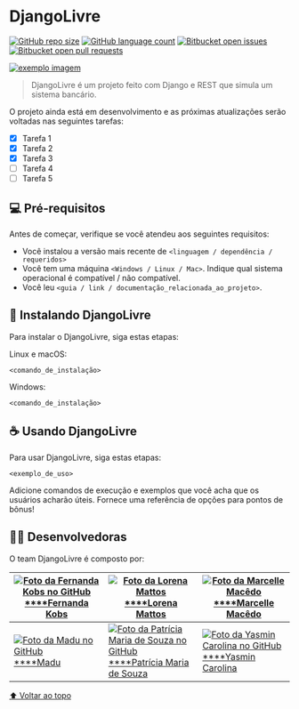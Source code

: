 # DjangoLivre

[![GitHub repo size](https://camo.githubusercontent.com/9dbdc3027a68dcbaf8812ea5a78875b99c58e88fe535c2ab0a96411aedf74495/68747470733a2f2f696d672e736869656c64732e696f2f6769746875622f7265706f2d73697a652f69757269636f64652f524541444d452d74656d706c6174653f7374796c653d666f722d7468652d6261646765)](https://camo.githubusercontent.com/9dbdc3027a68dcbaf8812ea5a78875b99c58e88fe535c2ab0a96411aedf74495/68747470733a2f2f696d672e736869656c64732e696f2f6769746875622f7265706f2d73697a652f69757269636f64652f524541444d452d74656d706c6174653f7374796c653d666f722d7468652d6261646765) [![GitHub language count](https://camo.githubusercontent.com/07fcaeee86a71b4e870f17c87ad925dc97ffab6a2e0969b194db446a55a1cef9/68747470733a2f2f696d672e736869656c64732e696f2f6769746875622f6c616e6775616765732f636f756e742f69757269636f64652f524541444d452d74656d706c6174653f7374796c653d666f722d7468652d6261646765)](https://camo.githubusercontent.com/07fcaeee86a71b4e870f17c87ad925dc97ffab6a2e0969b194db446a55a1cef9/68747470733a2f2f696d672e736869656c64732e696f2f6769746875622f6c616e6775616765732f636f756e742f69757269636f64652f524541444d452d74656d706c6174653f7374796c653d666f722d7468652d6261646765)  [![Bitbucket open issues](https://camo.githubusercontent.com/d3f97484f945442405a6da036ecffc8b046909e52c0408aa07a7f5a821db2ec1/68747470733a2f2f696d672e736869656c64732e696f2f6269746275636b65742f6973737565732f69757269636f64652f524541444d452d74656d706c6174653f7374796c653d666f722d7468652d6261646765)](https://camo.githubusercontent.com/d3f97484f945442405a6da036ecffc8b046909e52c0408aa07a7f5a821db2ec1/68747470733a2f2f696d672e736869656c64732e696f2f6269746275636b65742f6973737565732f69757269636f64652f524541444d452d74656d706c6174653f7374796c653d666f722d7468652d6261646765) [![Bitbucket open pull requests](https://camo.githubusercontent.com/2e974bf71fc3f13ccce21bba2d772630d0b62594e4e324b1c2a2431203689ea0/68747470733a2f2f696d672e736869656c64732e696f2f6269746275636b65742f70722d7261772f69757269636f64652f524541444d452d74656d706c6174653f7374796c653d666f722d7468652d6261646765)](https://camo.githubusercontent.com/2e974bf71fc3f13ccce21bba2d772630d0b62594e4e324b1c2a2431203689ea0/68747470733a2f2f696d672e736869656c64732e696f2f6269746275636b65742f70722d7261772f69757269636f64652f524541444d452d74656d706c6174653f7374796c653d666f722d7468652d6261646765)

[![exemplo imagem](https://github.com/iuricode/readme-template/raw/main/README-repository/exemplo-image.png)](https://github.com/iuricode/readme-template/blob/main/README-repository/exemplo-image.png)

> DjangoLivre é um projeto feito com Django e REST que simula um sistema bancário. 

O projeto ainda está em desenvolvimento e as próximas atualizações serão voltadas nas seguintes tarefas:

-  [x] Tarefa 1
-  [x] Tarefa 2
-  [x] Tarefa 3
-  [ ] Tarefa 4
-  [ ] Tarefa 5

## 💻 Pré-requisitos

Antes de começar, verifique se você atendeu aos seguintes requisitos:

- Você instalou a versão mais recente de `<linguagem / dependência / requeridos>`
- Você tem uma máquina `<Windows / Linux / Mac>`. Indique qual sistema operacional é compatível / não compatível.
- Você leu `<guia / link / documentação_relacionada_ao_projeto>`.

## 🚀 Instalando DjangoLivre

Para instalar o DjangoLivre, siga estas etapas:

Linux e macOS:

```
<comando_de_instalação>
```

Windows:

```
<comando_de_instalação>
```

## ☕ Usando DjangoLivre

Para usar DjangoLivre, siga estas etapas:

```
<exemplo_de_uso>
```

Adicione comandos de execução e exemplos que você acha que os usuários acharão úteis. Fornece uma referência de opções para pontos de bônus!



## :woman_technologist: Desenvolvedoras

O team DjangoLivre é composto por:

| [![Foto da Fernanda Kobs no GitHub](https://avatars.githubusercontent.com/u/75281337?v=4) ****Fernanda Kobs](https://github.com/nandakobs) | [![Foto da Lorena Mattos](https://avatars.githubusercontent.com/u/91705201?v=4) ****Lorena Mattos](https://github.com/Lorena-Mattos) | [![Foto da Marcelle Macêdo](https://avatars.githubusercontent.com/u/92064165?v=4) ****Marcelle Macêdo](https://github.com/marcellemacedo) |
| ------------------------------------------------------------ | ------------------------------------------------------------ | ------------------------------------------------------------ |
| [![Foto da Madu no GitHub](https://avatars.githubusercontent.com/u/92064165?v=4) ****Madu](https://github.com/Lorena-Mattos/DjangoLivre) | [![Foto da Patrícia Maria de Souza no GitHub](https://avatars.githubusercontent.com/u/41968938?v=4) ****Patrícia Maria de Souza](https://github.com/patyfil) | [![Foto da Yasmin Carolina no GitHub](https://avatars.githubusercontent.com/u/91809784?v=4) ****Yasmin Carolina](https://github.com/yasmincarolina) |

[⬆ Voltar ao topo](https://github.com/Lorena-Mattos/DjangoLivre#DjangoLivre)
